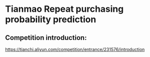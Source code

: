 # Tianmao Repeat purchasing probability prediction

## Competition introduction: 
https://tianchi.aliyun.com/competition/entrance/231576/introduction

